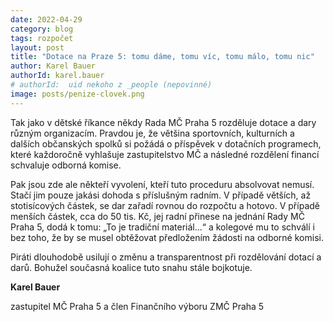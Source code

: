 ```yaml
---
date: 2022-04-29
category: blog
tags: rozpočet
layout: post
title: "Dotace na Praze 5: tomu dáme, tomu víc, tomu málo, tomu nic"
author: Karel Bauer
authorId: karel.bauer
# authorId:  uid nekoho z _people (nepovinné)
image: posts/penize-clovek.png
---
```


Tak jako v dětské říkance někdy Rada MČ Praha 5 rozděluje dotace a dary různým organizacím. Pravdou je, že většina sportovních, kulturních a dalších občanských spolků si požádá o příspěvek v dotačních programech, které každoročně vyhlašuje zastupitelstvo MČ a následné rozdělení financí schvaluje odborná komise.


Pak jsou zde ale někteří vyvolení, kteří tuto proceduru absolvovat nemusí. Stačí jim pouze jakási dohoda s příslušným radním. V případě větších, až stotisícových částek, se dar zařadí rovnou do rozpočtu a hotovo. V případě menších částek, cca do 50 tis. Kč, jej radní přinese na jednání Rady MČ Praha 5, dodá k tomu: „To je tradiční materiál...“ a kolegové mu to schválí i bez toho, že by se musel obtěžovat předložením žádosti na odborné komisi.


Piráti dlouhodobě usilují o změnu a transparentnost při rozdělování dotací a darů. Bohužel současná koalice tuto snahu stále bojkotuje. 


**Karel Bauer**

zastupitel MČ Praha 5 a člen Finančního výboru ZMČ Praha 5
